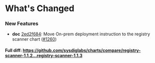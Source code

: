 # What's Changed

### New Features
- **doc** [2ed2f684](https://github.com/sysdiglabs/charts/commit/2ed2f684eeb573707a0515cafeb053ebb4a3f9d3): Move On-prem deployment instruction to the registry scanner chart ([#1260](https://github.com/sysdiglabs/charts/issues/1260))
#### Full diff: https://github.com/sysdiglabs/charts/compare/registry-scanner-1.1.2...registry-scanner-1.1.3
